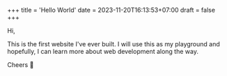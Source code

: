 +++
title = 'Hello World'
date = 2023-11-20T16:13:53+07:00
draft = false
+++

Hi,  

This is the first website I've ever built. I will use this as my playground and hopefully, I can learn more about web development along the way.


Cheers 🍻

